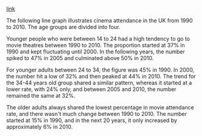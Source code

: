 [link](https://www.english-exam.org/IELTS/academic_writing_samples_task_1/178/)

The following line graph illustrates cinema attendance in the UK from 1990 to 2010. The age groups are divided into four.

Younger people who were between 14 to 24 had a high tendency to go to movie theatres between 1990 to 2010. The proportion started at 37% in 1990 and kept fluctuating until 2000. In the following years, the number spiked to 47% in 2005 and culminated above 50% in 2010.

For younger adults between 24 to 34, the figure was 45% in 1990. In 2000, the number hit a low of 32% and then peaked at 44% in 2010. The trend for the 34-44 years old group shared a similar pattern, whereas it started at a lower rate, with 24% only, and between 2005 and 2010, the number remained the same at 32%.

The older adults always shared the lowest percentage in movie attendance rate, and there wasn't much change between 1990 to 2010. The number started at 15% in 1990, and in the next 20 years, it only increased by approximately 6% in 2010.